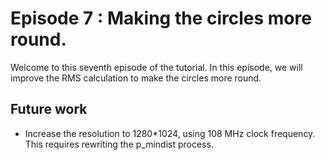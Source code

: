 # Episode 7 : Making the circles more round.

Welcome to this seventh episode of the tutorial. In this episode, we will
improve the RMS calculation to make the circles more round.

## Future work
* Increase the resolution to 1280\*1024, using 108 MHz clock frequency. This
  requires rewriting the p\_mindist process.
